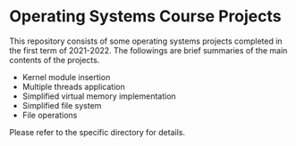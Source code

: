 # Operating Systems Course Projects

This repository consists of some operating systems projects completed in the first term of 2021-2022. The followings are brief summaries of the main contents of the projects. 

- Kernel module insertion
- Multiple threads application
- Simplified virtual memory implementation
- Simplified file system
- File operations

Please refer to the specific directory for details.